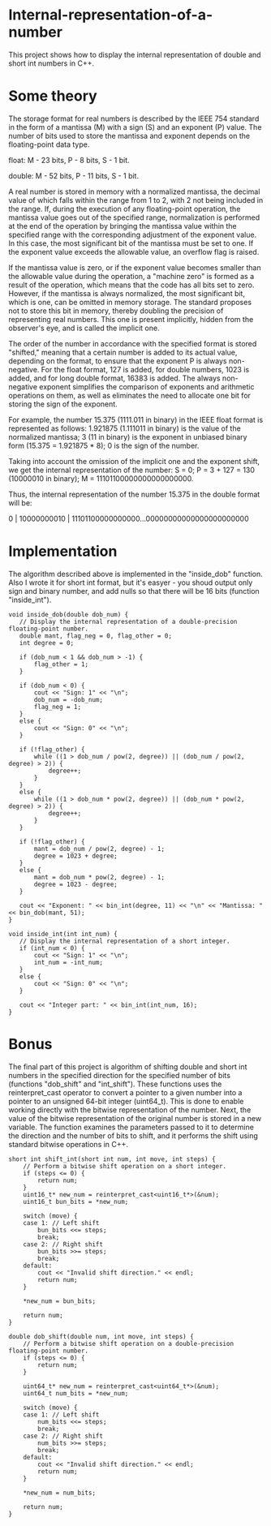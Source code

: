 # Internal-representation-of-a-number
This project shows how to display the internal representation of double and short int numbers in C++.

# Some theory
The storage format for real numbers is described by the IEEE 754 standard in the form of a mantissa (M) with a sign (S) and an exponent (P) value. The number of bits used to store the mantissa and exponent depends on the floating-point data type.

float: M - 23 bits, P - 8 bits, S - 1 bit.

double: M - 52 bits, P - 11 bits, S - 1 bit.

A real number is stored in memory with a normalized mantissa, the decimal value of which falls within the range from 1 to 2, with 2 not being included in the range. If, during the execution of any floating-point operation, the mantissa value goes out of the specified range, normalization is performed at the end of the operation by bringing the mantissa value within the specified range with the corresponding adjustment of the exponent value. In this case, the most significant bit of the mantissa must be set to one. If the exponent value exceeds the allowable value, an overflow flag is raised.

If the mantissa value is zero, or if the exponent value becomes smaller than the allowable value during the operation, a "machine zero" is formed as a result of the operation, which means that the code has all bits set to zero. However, if the mantissa is always normalized, the most significant bit, which is one, can be omitted in memory storage. The standard proposes not to store this bit in memory, thereby doubling the precision of representing real numbers. This one is present implicitly, hidden from the observer's eye, and is called the implicit one.

The order of the number in accordance with the specified format is stored "shifted," meaning that a certain number is added to its actual value, depending on the format, to ensure that the exponent P is always non-negative. For the float format, 127 is added, for double numbers, 1023 is added, and for long double format, 16383 is added. The always non-negative exponent simplifies the comparison of exponents and arithmetic operations on them, as well as eliminates the need to allocate one bit for storing the sign of the exponent.

For example, the number 15.375 (1111.011 in binary) in the IEEE float format is represented as follows:
1.921875 (1.111011 in binary) is the value of the normalized mantissa;
3 (11 in binary) is the exponent in unbiased binary form (15.375 = 1.921875 * 8);
0 is the sign of the number.

Taking into account the omission of the implicit one and the exponent shift, we get the internal representation of the number:
S = 0;
P = 3 + 127 = 130 (10000010 in binary);
M = 11101100000000000000000.

Thus, the internal representation of the number 15.375 in the double format will be:

0  |	10000000010	| 11101100000000000...00000000000000000000000

# Implementation

The algorithm described above is implemented in the "inside_dob" function. 
Also I wrote it for short int format, but it's easyer - you shoud output only sign and binary number, and add nulls so that there will be 16 bits (function "inside_int").

 ```
void inside_dob(double dob_num) {
    // Display the internal representation of a double-precision floating-point number.
    double mant, flag_neg = 0, flag_other = 0;
    int degree = 0;

    if (dob_num < 1 && dob_num > -1) {
        flag_other = 1;
    }

    if (dob_num < 0) {
        cout << "Sign: 1" << "\n";
        dob_num = -dob_num;
        flag_neg = 1;
    }
    else {
        cout << "Sign: 0" << "\n";
    }

    if (!flag_other) {
        while ((1 > dob_num / pow(2, degree)) || (dob_num / pow(2, degree) > 2)) {
            degree++;
        }
    }
    else {
        while ((1 > dob_num * pow(2, degree)) || (dob_num * pow(2, degree) > 2)) {
            degree++;
        }
    }

    if (!flag_other) {
        mant = dob_num / pow(2, degree) - 1;
        degree = 1023 + degree;
    }
    else {
        mant = dob_num * pow(2, degree) - 1;
        degree = 1023 - degree;
    }

    cout << "Exponent: " << bin_int(degree, 11) << "\n" << "Mantissa: " << bin_dob(mant, 51);
}

void inside_int(int int_num) {
    // Display the internal representation of a short integer.
    if (int_num < 0) {
        cout << "Sign: 1" << "\n";
        int_num = -int_num;
    }
    else {
        cout << "Sign: 0" << "\n";
    }

    cout << "Integer part: " << bin_int(int_num, 16);
}
```

# Bonus

The final part of this project is algorithm of shifting double and short int numbers in the specified direction for the specified number of bits (functions "dob_shift" and "int_shift"). These functions uses the reinterpret_cast operator to convert a pointer to a given number into a pointer to an unsigned 64-bit integer (uint64_t). This is done to enable working directly with the bitwise representation of the number.
Next, the value of the bitwise representation of the original number is stored in a new variable. The function examines the parameters passed to it to determine the direction and the number of bits to shift, and it performs the shift using standard bitwise operations in C++.

```
short int shift_int(short int num, int move, int steps) {
    // Perform a bitwise shift operation on a short integer.
    if (steps <= 0) {
        return num;
    }
    uint16_t* new_num = reinterpret_cast<uint16_t*>(&num);
    uint16_t bun_bits = *new_num;

    switch (move) {
    case 1: // Left shift
        bun_bits <<= steps;
        break;
    case 2: // Right shift
        bun_bits >>= steps;
        break;
    default:
        cout << "Invalid shift direction." << endl;
        return num;
    }

    *new_num = bun_bits;

    return num;
}

double dob_shift(double num, int move, int steps) {
    // Perform a bitwise shift operation on a double-precision floating-point number.
    if (steps <= 0) {
        return num;
    }

    uint64_t* new_num = reinterpret_cast<uint64_t*>(&num);
    uint64_t num_bits = *new_num;

    switch (move) {
    case 1: // Left shift
        num_bits <<= steps;
        break;
    case 2: // Right shift
        num_bits >>= steps;
        break;
    default:
        cout << "Invalid shift direction." << endl;
        return num;
    }

    *new_num = num_bits;

    return num;
}
```

